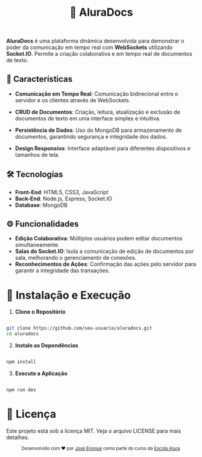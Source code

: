 
# <div align="center"> 📄 AluraDocs
<br>

**AluraDocs** é uma plataforma dinâmica desenvolvida para demonstrar o poder da comunicação em tempo real com **WebSockets** utilizando **Socket.IO**. Permite a criação colaborativa e em tempo real de documentos de texto.


</div>

## 🌟 Características

- **Comunicação em Tempo Real**: Comunicação bidirecional entre o servidor e os clientes através de WebSockets.

- **CRUD de Documentos**: Criação, leitura, atualização e exclusão de documentos de texto em uma interface simples e intuitiva.

- **Persistência de Dados**: Uso do MongoDB para armazenamento de documentos, garantindo segurança e integridade dos dados.

- **Design Responsivo**: Interface adaptável para diferentes dispositivos e tamanhos de tela.

## 🛠 Tecnologias

- **Front-End**: HTML5, CSS3, JavaScript
- **Back-End**: Node.js, Express, Socket.IO
- **Database**: MongoDB

## ⚙ Funcionalidades

- **Edição Colaborativa**: Múltiplos usuários podem editar documentos simultaneamente.
- **Salas do Socket.IO**: Isola a comunicação de edição de documentos por sala, melhorando o gerenciamento de conexões.
- **Reconhecimentos de Ações**: Confirmação das ações pelo servidor para garantir a integridade das transações.

# 🚀 Instalação e Execução

1. **Clone o Repositório**

```bash

git clone https://github.com/seu-usuario/aluradocs.git
cd aluradocs

```

2. **Instale as Dependências**

```bash

npm install

```

3. **Execute a Aplicação**

```sql

npm run dev

```

# 📝 Licença

Este projeto está sob a licença MIT. Veja o arquivo LICENSE para mais detalhes.

<div align="center">
<sub>Desenvolvido com ❤ por <a href="https://github.com/ESousa97">José Enoque</a> como parte do curso da <a href="https://www.alura.com.br/">Escola Alura</a>.</sub>
</div>
